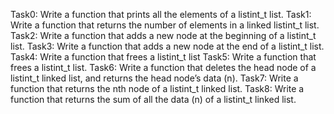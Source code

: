 Task0: Write a function that prints all the elements of a listint_t list.
Task1: Write a function that returns the number of elements in a linked listint_t list.
Task2: Write a function that adds a new node at the beginning of a listint_t list.
Task3: Write a function that adds a new node at the end of a listint_t list.
Task4: Write a function that frees a listint_t list
Task5: Write a function that frees a listint_t list.
Task6: Write a function that deletes the head node of a listint_t linked list, and returns the head node’s data (n).
Task7: Write a function that returns the nth node of a listint_t linked list.
Task8: Write a function that returns the sum of all the data (n) of a listint_t linked list.
